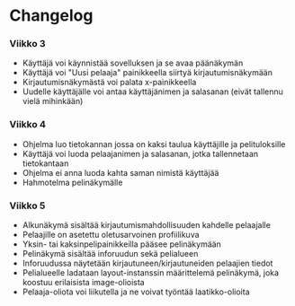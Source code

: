 # Changelog
### Viikko 3
- Käyttäjä voi käynnistää sovelluksen ja se avaa päänäkymän
- Käyttäjä voi "Uusi pelaaja" painikkeella siirtyä kirjautumisnäkymään
- Kirjautumisnäkymästä voi palata x-painikkeella
- Uudelle käyttäjälle voi antaa käyttäjänimen ja salasanan (eivät tallennu vielä mihinkään)
  
### Viikko 4
 - Ohjelma luo tietokannan jossa on kaksi taulua käyttäjille ja pelituloksille
 - Käyttäjä voi luoda pelaajanimen ja salasanan, jotka tallennetaan tietokantaan
 - Ohjelma ei anna luoda kahta saman nimistä käyttäjää
 - Hahmotelma pelinäkymälle

### Viikko 5
- Alkunäkymä sisältää kirjautumismahdollisuuden kahdelle pelaajalle
- Pelaajille on asetettu oletusarvoinen profiilikuva
- Yksin- tai kaksinpelipainikkeilla pääsee pelinäkymään
- Pelinäkymä sisältää inforuudun sekä pelialueen
- Inforuudussa näytetään kirjautuneen/kirjautuneiden pelaajien tiedot
- Pelialueelle ladataan layout-instanssin määrittelemä pelinäkymä, joka koostuu erilaisista image-olioista
- Pelaaja-oliota voi liikutella ja ne voivat työntää laatikko-olioita
